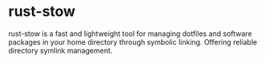 # rust-stow
rust-stow is a fast and lightweight tool for managing dotfiles and software packages in your home directory through symbolic linking. Offering reliable directory symlink management.   
